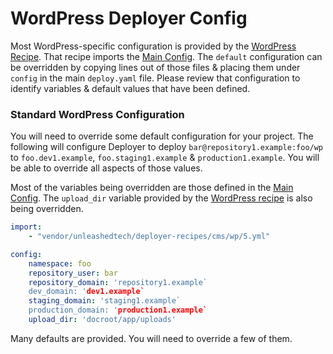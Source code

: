 # WordPress Deployer Config
Most WordPress-specific configuration is provided by the [WordPress Recipe](5.yml).
That recipe imports the [Main Config](../../config.yml). The `default`
configuration can be overridden by copying lines out of those files & placing
them under `config` in the main `deploy.yaml` file. Please review that configuration
to identify variables & default values that have been defined.

### Standard WordPress Configuration

You will need to override some default configuration for your project.
The following will configure Deployer to deploy `bar@repository1.example:foo/wp`
to `foo.dev1.example`, `foo.staging1.example` & `production1.example`. You will be able to override all aspects of those values.

Most of the variables being overridden are those defined in the [Main Config](../../config.yml).
The `upload_dir` variable provided by the [WordPress recipe](5.yml) is also
being overridden.

```yaml
import:
    - "vendor/unleashedtech/deployer-recipes/cms/wp/5.yml"

config:
    namespace: foo
    repository_user: bar
    repository_domain: 'repository1.example`
    dev_domain: 'dev1.example`
    staging_domain: 'staging1.example`
    production_domain: 'production1.example`
    upload_dir: 'docroot/app/uploads'
```

Many defaults are provided. You will need to override a few of them.
